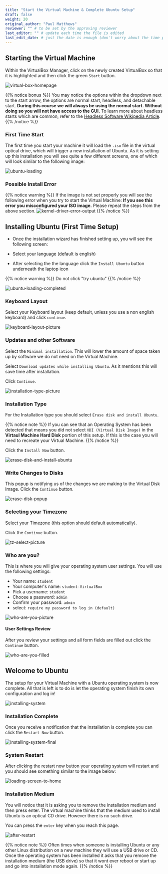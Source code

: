 ```yaml
---
title: "Start the Virtual Machine & Complete Ubuntu Setup"
draft: false
weight: 20
original_author: "Paul Matthews" 
reviewer: "" # to be set by the approving reviewer
last_editor: "" # update each time the file is edited
last_edit_date: # just the date is enough (don't worry about the time portion)
---
```


## Starting the Virtual Machine

Within the VirtualBox Manager, click on the newly created VirtualBox so that it is highlighted and then click the green `Start` button.

![virtual-box-homepage](pictures/new-image-home.png?classes=border)

{{% notice bonus %}}
You may notice the options within the dropdown next to the start arrow, the options are normal start, headless, and detachable start. **During this course we will always be using the normal start. Without doing so you will not have access to the GUI.** To learn more about headless starts which are common, refer to the [Headless Software Wikipedia Article](https://en.wikipedia.org/wiki/Headless_software).
{{% /notice %}}

### First Time Start
The first time you start your machine it will load the `.iso` file in the virtual optical drive, which will trigger a new installation of Ubuntu. As it is setting up this installation you will see quite a few different screens, one of which will look similar to the following image:

![ubuntu-loading](pictures/ubuntu-loading.png?classes=border)

### Possible Install Error
{{% notice warning %}}
If the image is not set properly you will see the following error when you try to start the Virtual Machine:
**If you see this error you misconfigured your ISO image.** Please repeat the steps from the above section.
![kernel-driver-error-output](pictures/kernel-driver-error-output.png?classes=border)
{{% /notice %}}

## Installing Ubuntu (First Time Setup)

- Once the installation wizard has finished setting up, you will see the following screen:

- Select your language (default is english)

- After selecting the the language click the `Install Ubuntu` button underneath the laptop icon

{{% notice warning %}}
Do not click "try ubuntu"
{{% /notice %}}

![ubuntu-loading-completed](pictures/ubuntu-loading-completed.png?classes=border)

### Keyboard Layout

Select your Keyboard layout (keep default, unless you use a non english keyboard) and click `continue`.

![keyboard-layout-picture](pictures/keyboard-layout.png?classes=border)

### Updates and other Software

Select the `Minimal installation`. This will lower the amount of space taken up by software we do not need on the Virtual Machine.

Select `Download updates while installing Ubuntu`. As it mentions this will save time after installation.

Click `Continue`.

![installation-type-picture](pictures/installation-type.png?classes=border)

### Installation Type

For the Installation type you should select `Erase disk and install Ubuntu`.

{{% notice note %}}
If you can see that an Operating System has been detected that means you did not select `VDI (Virtual Disk Image)` in the **Virtaul Machine Hard Disk** portion of this setup. If this is the case you will need to recreate your Virtual Machine.
{{% /notice %}}

Click the `Install Now` button.

![erase-disk-and-install-ubuntu](pictures/erase-disk-and-install-ubuntu.png?classes=border)

### Write Changes to Disks

This popup is notifying us of the changes we are making to the Virtual Disk Image. Click the `Continue` button.

![erase-disk-popup](pictures/erase-disk-popup.png?classes=border)

### Selecting your Timezone

Select your Timezone (this option should default automatically).

Click the `Continue` button.

![tz-select-picture](pictures/tz-select.png?classes=border)

### Who are you?

This is where you will give your operating system user settings. You will use the following settings:
  - Your name: `student`
  - Your computer's name: `student-VirtualBox`
  - Pick a username: `student`
  - Choose a password: `admin`
  - Confirm your password: `admin`
  - select: `require my password to log in (default)`

![who-are-you-picture](pictures/who-are-you-blank.png?classes=border)

#### User Settings Review

After you review your settings and all form fields are filled out click the `Continue` button.

![who-are-you-filled](pictures/who-are-you-filled.png?classes=border)

## Welcome to Ubuntu

The setup for your Virtual Machine with a Ubuntu operating system is now complete. All that is left is to do is let the operating system finish its own configuration and log in!

![installing-system](pictures/installing-system.png?classes=border)

### Installation Complete

Once you receive a notification that the installation is complete you can click the `Restart Now` button.

![installing-system-final](pictures/installation-complete-popup.png?classes=border)

### System Restart

After clicking the restart now button your operating system will restart and you should see something similar to the image below:

![loading-screen-to-home](pictures/loading-screen-to-home.png?classes=border)

### Installation Medium

You will notice that it is asking you to remove the installation medium and then press enter. The virtual machine thinks that the medium used to install Ubuntu is an optical CD drive. However there is no such drive. 

You can press the `enter` key when you reach this page.

![after-restart](pictures/after-restart.png?classes=border)

{{% notice note %}}
Often times when someone is installing Ubuntu or any other Linux distribution on a new machine they will use a USB drive or CD. Once the operating system has been installed it asks that you remove the installation medium (the USB drive) so that it wont ever reboot or start up and go into installation mode again.
{{% /notice %}}

